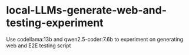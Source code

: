 # local-LLMs-generate-web-and-testing-experiment
Use codellama:13b and qwen2.5-coder:7.6b to experiment on generating web and E2E testing script
